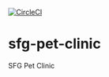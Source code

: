 [![CircleCI](https://circleci.com/gh/gurkansokat/sfg-pet-clinic/tree/main.svg?style=svg)](https://circleci.com/gh/gurkansokat/sfg-pet-clinic/tree/main)

# sfg-pet-clinic
SFG Pet Clinic


